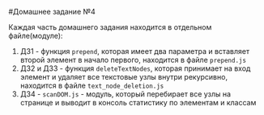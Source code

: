 #Домашнее задание №4

Каждая часть домашнего задания находится в отдельном файле(модуле):

1. ДЗ1 - функция `prepend`, которая имеет два параметра и вставляет второй элемент в начало первого, находится в файле `prepend.js`
2. ДЗ2 и ДЗ3 - функция `deleteTextNodes`, которая принимает на вход элемент и удаляет все текстовые узлы внутри рекурсивно, находится в файле `text_node_deletion.js`
3. ДЗ4 - `scanDOM.js` - модуль, который перебирает все узлы на странице и выводит в консоль статистику по элементам и классам